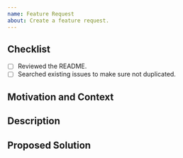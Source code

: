 ```yaml
---
name: Feature Request
about: Create a feature request.
---
```


## Checklist

- [ ] Reviewed the README.
- [ ] Searched existing issues to make sure not duplicated.

## Motivation and Context


## Description


## Proposed Solution

